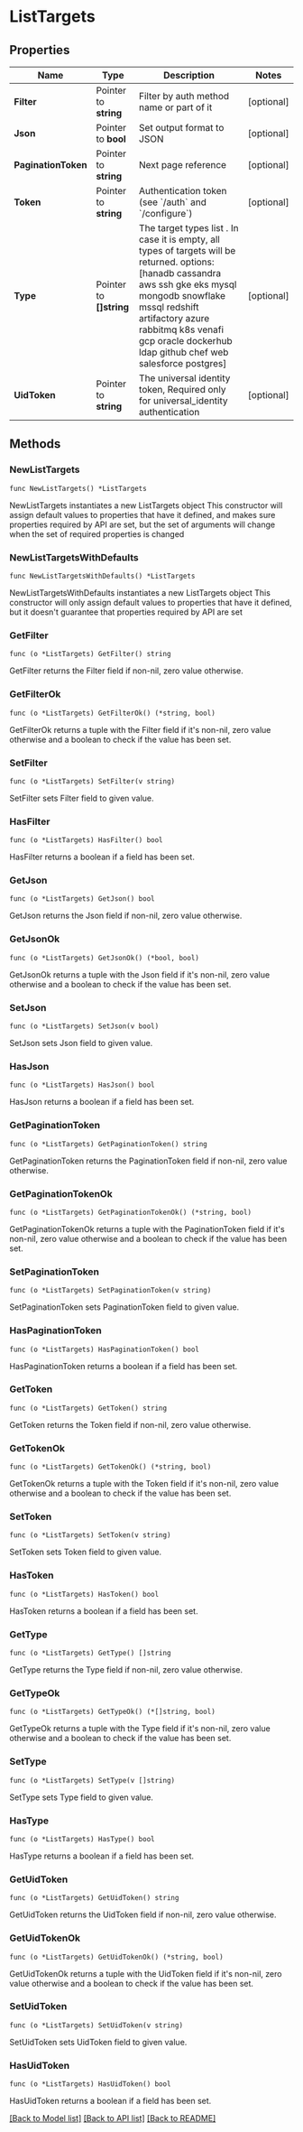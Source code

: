 # ListTargets

## Properties

Name | Type | Description | Notes
------------ | ------------- | ------------- | -------------
**Filter** | Pointer to **string** | Filter by auth method name or part of it | [optional] 
**Json** | Pointer to **bool** | Set output format to JSON | [optional] 
**PaginationToken** | Pointer to **string** | Next page reference | [optional] 
**Token** | Pointer to **string** | Authentication token (see &#x60;/auth&#x60; and &#x60;/configure&#x60;) | [optional] 
**Type** | Pointer to **[]string** | The target types list . In case it is empty, all types of targets will be returned. options: [hanadb cassandra aws ssh gke eks mysql mongodb snowflake mssql redshift artifactory azure rabbitmq k8s venafi gcp oracle dockerhub ldap github chef web salesforce postgres] | [optional] 
**UidToken** | Pointer to **string** | The universal identity token, Required only for universal_identity authentication | [optional] 

## Methods

### NewListTargets

`func NewListTargets() *ListTargets`

NewListTargets instantiates a new ListTargets object
This constructor will assign default values to properties that have it defined,
and makes sure properties required by API are set, but the set of arguments
will change when the set of required properties is changed

### NewListTargetsWithDefaults

`func NewListTargetsWithDefaults() *ListTargets`

NewListTargetsWithDefaults instantiates a new ListTargets object
This constructor will only assign default values to properties that have it defined,
but it doesn't guarantee that properties required by API are set

### GetFilter

`func (o *ListTargets) GetFilter() string`

GetFilter returns the Filter field if non-nil, zero value otherwise.

### GetFilterOk

`func (o *ListTargets) GetFilterOk() (*string, bool)`

GetFilterOk returns a tuple with the Filter field if it's non-nil, zero value otherwise
and a boolean to check if the value has been set.

### SetFilter

`func (o *ListTargets) SetFilter(v string)`

SetFilter sets Filter field to given value.

### HasFilter

`func (o *ListTargets) HasFilter() bool`

HasFilter returns a boolean if a field has been set.

### GetJson

`func (o *ListTargets) GetJson() bool`

GetJson returns the Json field if non-nil, zero value otherwise.

### GetJsonOk

`func (o *ListTargets) GetJsonOk() (*bool, bool)`

GetJsonOk returns a tuple with the Json field if it's non-nil, zero value otherwise
and a boolean to check if the value has been set.

### SetJson

`func (o *ListTargets) SetJson(v bool)`

SetJson sets Json field to given value.

### HasJson

`func (o *ListTargets) HasJson() bool`

HasJson returns a boolean if a field has been set.

### GetPaginationToken

`func (o *ListTargets) GetPaginationToken() string`

GetPaginationToken returns the PaginationToken field if non-nil, zero value otherwise.

### GetPaginationTokenOk

`func (o *ListTargets) GetPaginationTokenOk() (*string, bool)`

GetPaginationTokenOk returns a tuple with the PaginationToken field if it's non-nil, zero value otherwise
and a boolean to check if the value has been set.

### SetPaginationToken

`func (o *ListTargets) SetPaginationToken(v string)`

SetPaginationToken sets PaginationToken field to given value.

### HasPaginationToken

`func (o *ListTargets) HasPaginationToken() bool`

HasPaginationToken returns a boolean if a field has been set.

### GetToken

`func (o *ListTargets) GetToken() string`

GetToken returns the Token field if non-nil, zero value otherwise.

### GetTokenOk

`func (o *ListTargets) GetTokenOk() (*string, bool)`

GetTokenOk returns a tuple with the Token field if it's non-nil, zero value otherwise
and a boolean to check if the value has been set.

### SetToken

`func (o *ListTargets) SetToken(v string)`

SetToken sets Token field to given value.

### HasToken

`func (o *ListTargets) HasToken() bool`

HasToken returns a boolean if a field has been set.

### GetType

`func (o *ListTargets) GetType() []string`

GetType returns the Type field if non-nil, zero value otherwise.

### GetTypeOk

`func (o *ListTargets) GetTypeOk() (*[]string, bool)`

GetTypeOk returns a tuple with the Type field if it's non-nil, zero value otherwise
and a boolean to check if the value has been set.

### SetType

`func (o *ListTargets) SetType(v []string)`

SetType sets Type field to given value.

### HasType

`func (o *ListTargets) HasType() bool`

HasType returns a boolean if a field has been set.

### GetUidToken

`func (o *ListTargets) GetUidToken() string`

GetUidToken returns the UidToken field if non-nil, zero value otherwise.

### GetUidTokenOk

`func (o *ListTargets) GetUidTokenOk() (*string, bool)`

GetUidTokenOk returns a tuple with the UidToken field if it's non-nil, zero value otherwise
and a boolean to check if the value has been set.

### SetUidToken

`func (o *ListTargets) SetUidToken(v string)`

SetUidToken sets UidToken field to given value.

### HasUidToken

`func (o *ListTargets) HasUidToken() bool`

HasUidToken returns a boolean if a field has been set.


[[Back to Model list]](../README.md#documentation-for-models) [[Back to API list]](../README.md#documentation-for-api-endpoints) [[Back to README]](../README.md)


